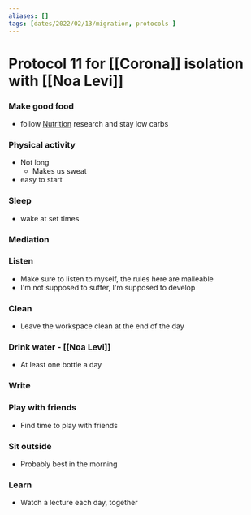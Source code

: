```yaml
---
aliases: []
tags: [dates/2022/02/13/migration, protocols ]
---
```

# Protocol 11 for [[Corona]] isolation with [[Noa Levi]]
###  Make good food 
-   follow [Nutrition](https://www.remnote.io/doc/sFief6oHh5dbg98rz) research and stay low carbs
###  Physical activity
-   Not long
    -   Makes us sweat
-   easy to start
###  Sleep
-   wake at set times
###  Mediation
###  Listen
-   Make sure to listen to myself, the rules here are malleable
-   I'm not supposed to suffer, I'm supposed to develop
###  Clean
-   Leave the workspace clean at the end of the day
###  Drink water - [[Noa Levi]]
-   At least one bottle a day
###  Write 
###  Play with friends
-   Find time to play with friends
###  Sit outside
-   Probably best in the morning
###  Learn
-   Watch a lecture each day, together